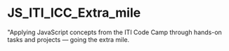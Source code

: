 # JS_ITI_ICC_Extra_mile
"Applying JavaScript concepts from the ITI Code Camp through hands-on tasks and projects — going the extra mile.
